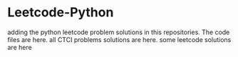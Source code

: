 # Leetcode-Python
adding the python leetcode problem solutions in this repositories. 
The code files are here.
all CTCI problems solutions are here.
some leetcode solutions are here




























































































































































































































































































































































































































































































































































































































































































































































































































































































































































































































































































































